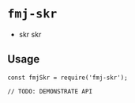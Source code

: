 # `fmj-skr`

- skr skr

## Usage

```
const fmjSkr = require('fmj-skr');

// TODO: DEMONSTRATE API
```
